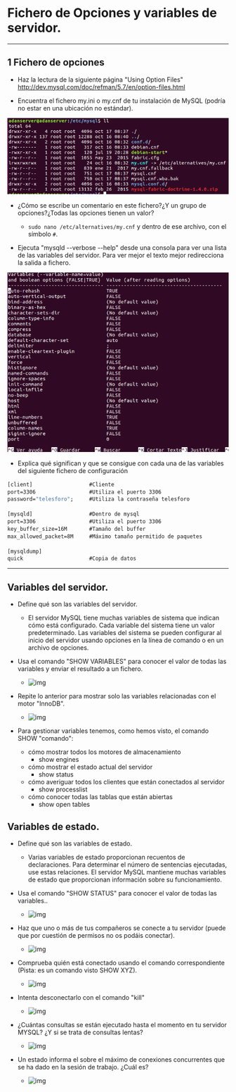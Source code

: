 # Fichero de Opciones y variables de servidor.

---

## 1 Fichero de opciones

* Haz la lectura de la siguiente página "Using Option Files" http://dev.mysql.com/doc/refman/5.7/en/option-files.html


* Encuentra el fichero my.ini o my.cnf de tu instalación de MySQL (podría no estar en una ubicación no estándar).

![img](./img/c1.png)

* ¿Cómo se escribe un comentario en este fichero?¿Y un grupo de opciones?¿Todas las opciones tienen un valor?
  * `sudo nano /etc/alternatives/my.cnf` y dentro de ese archivo, con el símbolo `#`.


* Ejecuta "mysqld --verbose --help" desde una consola para ver una lista de las variables del servidor. Para ver mejor el texto mejor redirecciona la salida a fichero.


![img](./img/c2.png)


* Explica qué significan y que se consigue con cada una de las variables del siguiente fichero de configuración

 ```cmd
[client]                  #Cliente
port=3306                 #Utiliza el puerto 3306
password="telesforo";     #Utiliza la contraseña telesforo

[mysqld]                  #Dentro de mysql
port=3306                 #Utiliza el puerto 3306
key_buffer_size=16M       #Tamaño del buffer
max_allowed_packet=8M     #Máximo tamaño permitido de paquetes

[mysqldump]
quick                     #Copia de datos
```

---

## Variables del servidor.

* Define qué son las variables del servidor.
  * El servidor MySQL tiene muchas variables de sistema que indican cómo está configurado. Cada variable del sistema tiene un valor predeterminado. Las variables del sistema se pueden configurar al inicio del servidor usando opciones en la línea de comando o en un archivo de opciones.


* Usa el comando "SHOW VARIABLES" para conocer el valor de todas las variables y enviar el resultado a un fichero.
  * ![img](./img/c000013.png)

* Repite lo anterior para mostrar solo las variables relacionadas con el motor "InnoDB".
  * ![img](./img/c000014.png)

* Para gestionar variables tenemos, como hemos visto, el comando SHOW "comando":
  * cómo mostrar todos los motores de almacenamiento
    * show engines
  * cómo mostrar el estado actual del servidor
    * show status
  * cómo averiguar todos los clientes que están conectados al servidor
    * show processlist
  * cómo conocer todas las tablas que están abiertas
    * show open tables

## Variables de estado.

* Define qué son las variables de estado.
  * Varias variables de estado proporcionan recuentos de declaraciones. Para determinar el número de sentencias ejecutadas, use estas relaciones. El servidor MySQL mantiene muchas variables de estado que proporcionan información sobre su funcionamiento.

* Usa el comando "SHOW STATUS" para conocer el valor de todas las variables..
  * ![img](./img/c000015.png)

* Haz que uno o más de tus compañeros se conecte a tu servidor (puede que por cuestión de permisos no os podáis conectar).
  * ![img](./img/c000016.png)

* Comprueba quién está conectado usando el comando correspondiente (Pista: es un comando visto SHOW XYZ).
  * ![img](./img/c000017.png)

* Intenta desconectarlo con el comando "kill"
  * ![img](./img/c000018.png)

* ¿Cuántas consultas se están ejecutado hasta el momento en tu servidor MYSQL? ¿Y si se trata de consultas lentas?
  * ![img](./img/c000019.png)

* Un estado informa  el sobre el máximo de conexiones concurrentes que se ha dado en la sesión de trabajo. ¿Cuál es?
  * ![img](./img/c000020.png)
